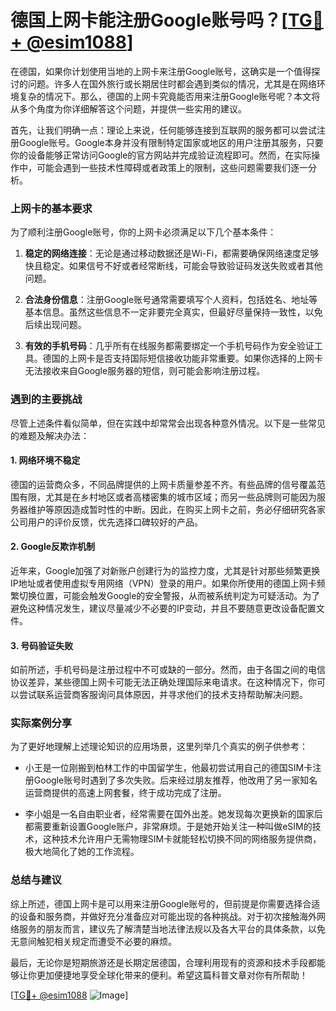 # 德国上网卡能注册Google账号吗？[[TG💪+ @esim1088](https://t.me/s/esim1088)]

在德国，如果你计划使用当地的上网卡来注册Google账号，这确实是一个值得探讨的问题。许多人在国外旅行或长期居住时都会遇到类似的情况，尤其是在网络环境复杂的情况下。那么，德国的上网卡究竟能否用来注册Google账号呢？本文将从多个角度为你详细解答这个问题，并提供一些实用的建议。

首先，让我们明确一点：理论上来说，任何能够连接到互联网的服务都可以尝试注册Google账号。Google本身并没有限制特定国家或地区的用户注册其服务，只要你的设备能够正常访问Google的官方网站并完成验证流程即可。然而，在实际操作中，可能会遇到一些技术性障碍或者政策上的限制，这些问题需要我们逐一分析。

### 上网卡的基本要求

为了顺利注册Google账号，你的上网卡必须满足以下几个基本条件：

1. **稳定的网络连接**：无论是通过移动数据还是Wi-Fi，都需要确保网络速度足够快且稳定。如果信号不好或者经常断线，可能会导致验证码发送失败或者其他问题。
   
2. **合法身份信息**：注册Google账号通常需要填写个人资料，包括姓名、地址等基本信息。虽然这些信息不一定非要完全真实，但最好尽量保持一致性，以免后续出现问题。

3. **有效的手机号码**：几乎所有在线服务都需要绑定一个手机号码作为安全验证工具。德国的上网卡是否支持国际短信接收功能非常重要。如果你选择的上网卡无法接收来自Google服务器的短信，则可能会影响注册过程。

### 遇到的主要挑战

尽管上述条件看似简单，但在实践中却常常会出现各种意外情况。以下是一些常见的难题及解决办法：

#### 1. 网络环境不稳定
德国的运营商众多，不同品牌提供的上网卡质量参差不齐。有些品牌的信号覆盖范围有限，尤其是在乡村地区或者高楼密集的城市区域；而另一些品牌则可能因为服务器维护等原因造成暂时性的中断。因此，在购买上网卡之前，务必仔细研究各家公司用户的评价反馈，优先选择口碑较好的产品。

#### 2. Google反欺诈机制
近年来，Google加强了对新账户创建行为的监控力度，尤其是针对那些频繁更换IP地址或者使用虚拟专用网络（VPN）登录的用户。如果你所使用的德国上网卡频繁切换位置，可能会触发Google的安全警报，从而被系统判定为可疑活动。为了避免这种情况发生，建议尽量减少不必要的IP变动，并且不要随意更改设备配置文件。

#### 3. 号码验证失败
如前所述，手机号码是注册过程中不可或缺的一部分。然而，由于各国之间的电信协议差异，某些德国上网卡可能无法正确处理国际来电请求。在这种情况下，你可以尝试联系运营商客服询问具体原因，并寻求他们的技术支持帮助解决问题。

### 实际案例分享

为了更好地理解上述理论知识的应用场景，这里列举几个真实的例子供参考：

- 小王是一位刚搬到柏林工作的中国留学生，他最初尝试用自己的德国SIM卡注册Google账号时遇到了多次失败。后来经过朋友推荐，他改用了另一家知名运营商提供的高速上网套餐，终于成功完成了注册。
  
- 李小姐是一名自由职业者，经常需要在国外出差。她发现每次更换新的国家后都需要重新设置Google账户，非常麻烦。于是她开始关注一种叫做eSIM的技术，这种技术允许用户无需物理SIM卡就能轻松切换不同的网络服务提供商，极大地简化了她的工作流程。

### 总结与建议

综上所述，德国上网卡是可以用来注册Google账号的，但前提是你需要选择合适的设备和服务商，并做好充分准备应对可能出现的各种挑战。对于初次接触海外网络服务的朋友而言，建议先了解清楚当地法律法规以及各大平台的具体条款，以免无意间触犯相关规定而遭受不必要的麻烦。

最后，无论你是短期旅游还是长期定居德国，合理利用现有的资源和技术手段都能够让你更加便捷地享受全球化带来的便利。希望这篇科普文章对你有所帮助！

[[TG💪+ @esim1088](https://t.me/s/esim1088) ![Image](https://i.postimg.cc/4NQfJmqS/Snipaste-2025-05-13-00-14-12.png)]